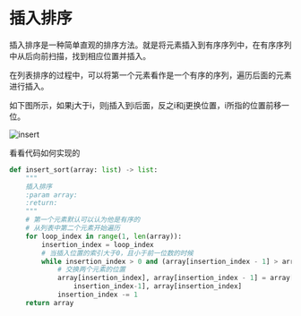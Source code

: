 # 插入排序

插入排序是一种简单直观的排序方法。就是将元素插入到有序序列中，在有序序列中从后向前扫描，找到相应位置并插入。

在列表排序的过程中，可以将第一个元素看作是一个有序的序列，遍历后面的元素进行插入。

如下图所示，如果j大于i，则j插入到i后面，反之i和j更换位置，i所指的位置前移一位。

![insert](https://i.loli.net/2019/07/08/5d22af80db4d462231.png)

看看代码如何实现的

```python
def insert_sort(array: list) -> list:
    """
    插入排序
    :param array:
    :return:
    """
    # 第一个元素默认可以认为他是有序的
    # 从列表中第二个元素开始遍历
    for loop_index in range(1, len(array)):
        insertion_index = loop_index
        # 当插入位置的索引大于0，且小于前一位数的时候
        while insertion_index > 0 and (array[insertion_index - 1] > array[insertion_index]):
            # 交换两个元素的位置            
            array[insertion_index], array[insertion_index - 1] = array[
                insertion_index-1], array[insertion_index]
            insertion_index -= 1
    return array
```
